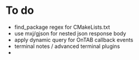# To do
- find_package regex for CMakeLists.txt
- use mxj/gjson for nested json response body
- apply dynamic query for OnTAB callback events
- terminal notes / advanced terminal plugins
- 